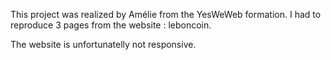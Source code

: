 This project was realized by Amélie from the YesWeWeb formation. 
I had to reproduce 3 pages from the website : leboncoin.

The website is unfortunatelly not responsive.
